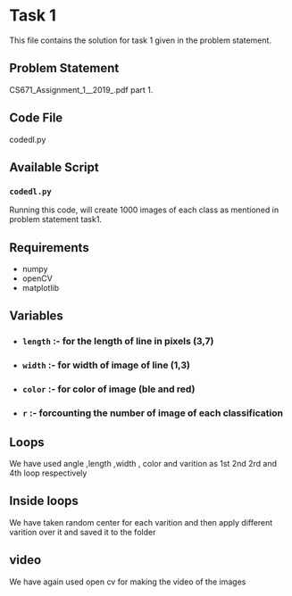 # Task 1

This file contains the solution for task 1 given in the problem statement.

## Problem Statement
CS671_Assignment_1__2019_.pdf part 1.

## Code File
codedl.py

## Available Script
### `codedl.py`
Running this code, will create 1000 images of each class as mentioned in problem statement task1.

## Requirements
* numpy
* openCV
* matplotlib

## Variables
* ### `length` :- for the length of line in pixels (3,7)
* ### `width` :- for width of image of line (1,3)
* ### `color` :- for color of image (ble and red)
* ### `r` :- forcounting the number of image of each classification

## Loops
We have used angle ,length ,width , color and varition as 1st 2nd 2rd and 4th loop respectively
## Inside loops
We have taken random center for each varition and then apply different varition over it and saved
it to the folder
## video
We have again used open cv for making the video of the images
